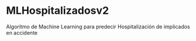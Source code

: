 # MLHospitalizadosv2
Algoritmo de Machine Learning para predecir Hospitalización de implicados en accidente
